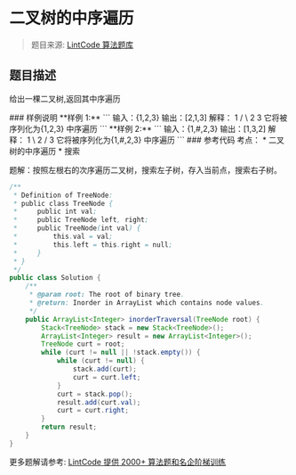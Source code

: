 # 二叉树的中序遍历
 > 题目来源: [LintCode 算法题库](https://www.lintcode.com/problem/binary-tree-inorder-traversal/?utm_source=sc-github-wzz)
 ## 题目描述
 <p>给出一棵二叉树,返回其中序遍历</p>
 ### 样例说明
 **样例 1:**
```
输入：{1,2,3}
输出：[2,1,3]
解释：
   1
  / \
 2   3
它将被序列化为{1,2,3}
中序遍历
```
**样例 2:**
```
输入：{1,#,2,3}
输出：[1,3,2]
解释：
1
 \
  2
 /
3
它将被序列化为{1,#,2,3}
中序遍历
```
 ### 参考代码
 考点：
* 二叉树的中序遍历
* 搜索

题解：按照左根右的次序遍历二叉树，搜索左子树，存入当前点，搜索右子树。
```java
/**
 * Definition of TreeNode:
 * public class TreeNode {
 *     public int val;
 *     public TreeNode left, right;
 *     public TreeNode(int val) {
 *         this.val = val;
 *         this.left = this.right = null;
 *     }
 * }
 */
public class Solution {
    /**
     * @param root: The root of binary tree.
     * @return: Inorder in ArrayList which contains node values.
     */
    public ArrayList<Integer> inorderTraversal(TreeNode root) {
        Stack<TreeNode> stack = new Stack<TreeNode>();
        ArrayList<Integer> result = new ArrayList<Integer>();
        TreeNode curt = root;
        while (curt != null || !stack.empty()) {
            while (curt != null) {
                stack.add(curt);
                curt = curt.left;
            }
            curt = stack.pop();
            result.add(curt.val);
            curt = curt.right;
        }
        return result;
    }
}
```
 更多题解请参考: [LintCode 提供 2000+ 算法题和名企阶梯训练](https://www.lintcode.com/problem/?utm_source=sc-github-wzz)
